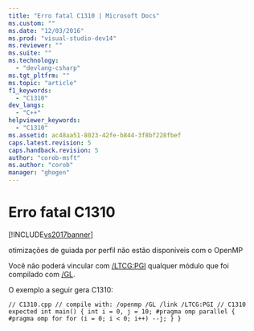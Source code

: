 ```yaml
---
title: "Erro fatal C1310 | Microsoft Docs"
ms.custom: ""
ms.date: "12/03/2016"
ms.prod: "visual-studio-dev14"
ms.reviewer: ""
ms.suite: ""
ms.technology: 
  - "devlang-csharp"
ms.tgt_pltfrm: ""
ms.topic: "article"
f1_keywords: 
  - "C1310"
dev_langs: 
  - "C++"
helpviewer_keywords: 
  - "C1310"
ms.assetid: ac48aa51-8023-42fe-b844-3f8bf228fbef
caps.latest.revision: 5
caps.handback.revision: 5
author: "corob-msft"
ms.author: "corob"
manager: "ghogen"
---
```

# Erro fatal C1310
[!INCLUDE[vs2017banner](../../assembler/inline/includes/vs2017banner.md)]

otimizações de guiada por perfil não estão disponíveis com o OpenMP  
  
 Você não poderá vincular com [\/LTCG:PGI](../../build/reference/ltcg-link-time-code-generation.md) qualquer módulo que foi compilado com [\/GL](../../build/reference/gl-whole-program-optimization.md).  
  
 O exemplo a seguir gera C1310:  
  
```  
// C1310.cpp // compile with: /openmp /GL /link /LTCG:PGI // C1310 expected int main() { int i = 0, j = 10; #pragma omp parallel { #pragma omp for for (i = 0; i < 0; i++) --j; } }  
```